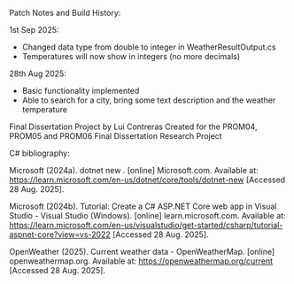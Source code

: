 Patch Notes and Build History:

1st Sep 2025:
* Changed data type from double to integer in WeatherResultOutput.cs
* Temperatures will now show in integers (no more decimals)


28th Aug 2025: 
* Basic functionality implemented
* Able to search for a city, bring some text description and the weather temperature





Final Dissertation Project by Lui Contreras
Created for the PROM04, PROM05 and PROM06 Final Dissertation Research Project

C# bibliography:

Microsoft (2024a). dotnet new . [online] Microsoft.com. Available at: https://learn.microsoft.com/en-us/dotnet/core/tools/dotnet-new [Accessed 28 Aug. 2025].

Microsoft (2024b). Tutorial: Create a C# ASP.NET Core web app in Visual Studio - Visual Studio (Windows). [online] learn.microsoft.com. Available at: https://learn.microsoft.com/en-us/visualstudio/get-started/csharp/tutorial-aspnet-core?view=vs-2022 [Accessed 28 Aug. 2025].

OpenWeather (2025). Current weather data - OpenWeatherMap. [online] openweathermap.org. Available at: https://openweathermap.org/current [Accessed 28 Aug. 2025].
